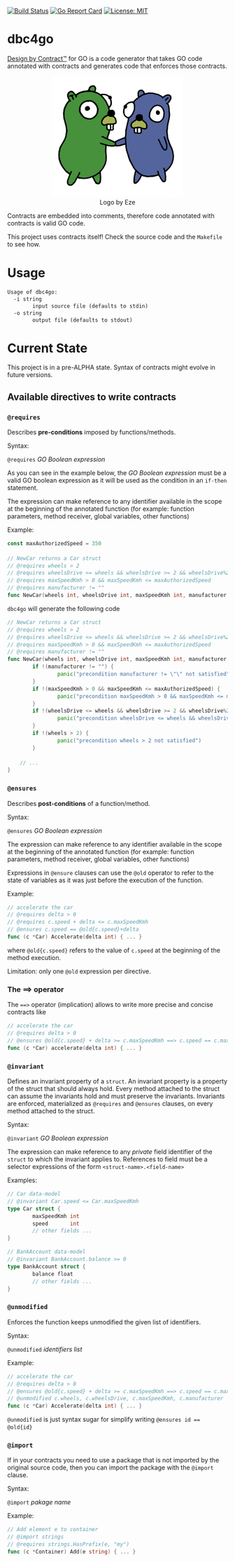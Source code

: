 [![Build Status](https://travis-ci.com/chavacava/dbc4go.svg?branch=master)](https://travis-ci.com/chavacava/dbc4go)
[![Go Report Card](https://goreportcard.com/badge/github.com/chavacava/dbc4go)](https://goreportcard.com/report/github.com/chavacava/dbc4go)
[![License: MIT](https://img.shields.io/badge/License-MIT-yellow.svg)](https://opensource.org/licenses/MIT)

# dbc4go

[Design by Contract&trade;](https://en.wikipedia.org/wiki/Design_by_contract) for GO is a code generator that takes GO code annotated with contracts and generates code that enforces those contracts.  

<p align="center">
  <img src="./assets/mascots.jpg" alt="" width="300">
  <br>
  Logo by Eze
</p>


Contracts are embedded into comments, therefore code annotated with contracts is valid GO code.

This project uses contracts itself! Check the source code and the `Makefile` to see how.

# Usage

```
Usage of dbc4go:
  -i string
        input source file (defaults to stdin)
  -o string
        output file (defaults to stdout)
```

# Current State

This project is in a pre-ALPHA state.
Syntax of contracts might evolve in future versions.

## Available directives to write contracts

### `@requires`

Describes **pre-conditions** imposed by functions/methods.     

Syntax:

`@requires` _GO Boolean expression_

As you can see in the example below, the _GO Boolean expression_ must be a valid GO boolean expression as it will be used as the condition in an `if-then` statement.

The expression can make reference to any identifier available in the scope at the beginning of the annotated function (for example: function parameters, method receiver, global variables, other functions)

Example:

```go
const maxAuthorizedSpeed = 350

// NewCar returns a Car struct
// @requires wheels > 2
// @requires wheelsDrive <= wheels && wheelsDrive >= 2 && wheelsDrive%2 == 0
// @requires maxSpeedKmh > 0 && maxSpeedKmh <= maxAuthorizedSpeed
// @requires manufacturer != ""
func NewCar(wheels int, wheelsDrive int, maxSpeedKmh int, manufacturer string) Car { ... }
```

`dbc4go` will generate the following code

```go
// NewCar returns a Car struct
// @requires wheels > 2
// @requires wheelsDrive <= wheels && wheelsDrive >= 2 && wheelsDrive%2 == 0
// @requires maxSpeedKmh > 0 && maxSpeedKmh <= maxAuthorizedSpeed
// @requires manufacturer != ""
func NewCar(wheels int, wheelsDrive int, maxSpeedKmh int, manufacturer string) Car {
        if !(manufacturer != "") {
                panic("precondition manufacturer != \"\" not satisfied")
        }
        if !(maxSpeedKmh > 0 && maxSpeedKmh <= maxAuthorizedSpeed) {
                panic("precondition maxSpeedKmh > 0 && maxSpeedKmh <= maxAuthorizedSpeed not satisfied")
        }
        if !(wheelsDrive <= wheels && wheelsDrive >= 2 && wheelsDrive%2 == 0) {
                panic("precondition wheelsDrive <= wheels && wheelsDrive >= 2 && wheelsDrive%2 == 0 not satisfied")
        }
        if !(wheels > 2) {
                panic("precondition wheels > 2 not satisfied")
        }

	// ...
}
```

### `@ensures`

Describes **post-conditions** of a function/method.     

Syntax:

`@ensures` _GO Boolean expression_

The expression can make reference to any identifier available in the scope at the beginning of the annotated function (for example: function parameters, method receiver, global variables, other functions)

Expressions in `@ensure` clauses can use the `@old` operator to refer to the state of variables as it was just before the execution of the function.

Example:

```go
// accelerate the car
// @requires delta > 0
// @requires c.speed + delta <= c.maxSpeedKmh
// @ensures c.speed == @old{c.speed}+delta
func (c *Car) Accelerate(delta int) { ... }
```

where `@old{c.speed}` refers to the value of `c.speed` at the beginning of the method execution.

Limitation: only one `@old` expression per directive.

### The ==> operator
The `==>` operator (implication) allows to write more precise and concise contracts like

```go
// accelerate the car
// @requires delta > 0
// @ensures @old{c.speed} + delta >= c.maxSpeedKmh ==> c.speed == c.maxSpeedKmh 
func (c *Car) accelerate(delta int) { ... }
```

### `@invariant`

Defines an invariant property of a `struct`.
An invariant property is a property of the struct that should always hold.
Every method attached to the struct can assume the invariants hold and must preserve the invariants.
Invariants are enforced, materialized as `@requires` and `@ensures` clauses, on every method attached to the struct.

Syntax:

`@invariant` _GO Boolean expression_

The expression can make reference to any _private_ field identifier of the `struct` to which the invariant applies to.
References to field must be a selector expressions of the form `<struct-name>.<field-name>` 

Examples:

```go
// Car data-model
// @invariant Car.speed <= Car.maxSpeedKmh
type Car struct {
        maxSpeedKmh int
        speed       int
        // other fields ...
}
```

```go
// BankAccount data-model
// @invariant BankAccount.balance >= 0
type BankAccount struct {
        balance float
        // other fields ...
}
```

### `@unmodified`

Enforces the function keeps unmodified the given list of identifiers.

Syntax:

`@unmodified` _identifiers list_

Example:

```go
// accelerate the car
// @requires delta > 0
// @ensures @old{c.speed} + delta >= c.maxSpeedKmh ==> c.speed == c.maxSpeedKmh 
// @unmodified c.wheels, c.wheelsDrive, c.maxSpeedKmh, c.manufacturer
func (c *Car) Accelerate(delta int) { ... }
```
`@unmodified` is just syntax sugar for simplify writing `@ensures id == @old{id}`

### `@import`

If in your contracts you need to use a package that is not imported by the original source code, then you can import the package with the `@import` clause.

Syntax:

`@import` _pakage name_

Example:

```go
// Add element e to container
// @import strings
// @requires strings.HasPrefix(e, "my")
func (c *Container) Add(e string) { ... }
```
